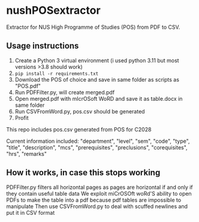 # nushPOSextractor
Extractor for NUS High Programme of Studies (POS) from PDF to CSV.

## Usage instructions

1. Create a Python 3 virtual environment (i used python 3.11 but most versions >3.8 should work)
2. `pip install -r requirements.txt`
3. Download the POS of choice and save in same folder as scripts as "POS.pdf"
4. Run PDFFilter.py, will create merged.pdf
5. Open merged.pdf with mIcrOSoft WoRD and save it as table.docx in same folder
6. Run CSVFromWord.py, pos.csv should be generated
7. Profit

This repo includes pos.csv generated from POS for C2028

Current information included: "department", "level", "sem", "code", "type", "title", "description", "mcs", "prerequisites", "preclusions", "corequisites", "hrs", "remarks"

## How it works, in case this stops working

PDFFilter.py filters all horizontal pages as pages are horizontal if and only if they contain useful table data
We exploit miCrOSOft woRd'S ability to open PDFs to make the table into a pdf because pdf tables are impossible to manipulate
Then use CSVFromWord.py to deal with scuffed newlines and put it in CSV format